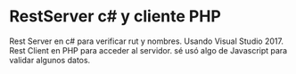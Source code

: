 # RestServer c# y cliente PHP
Rest Server en c# para verificar rut y nombres.
Usando Visual Studio 2017.
Rest Client en PHP para acceder al servidor.
sé usó algo de Javascript para validar algunos datos.

